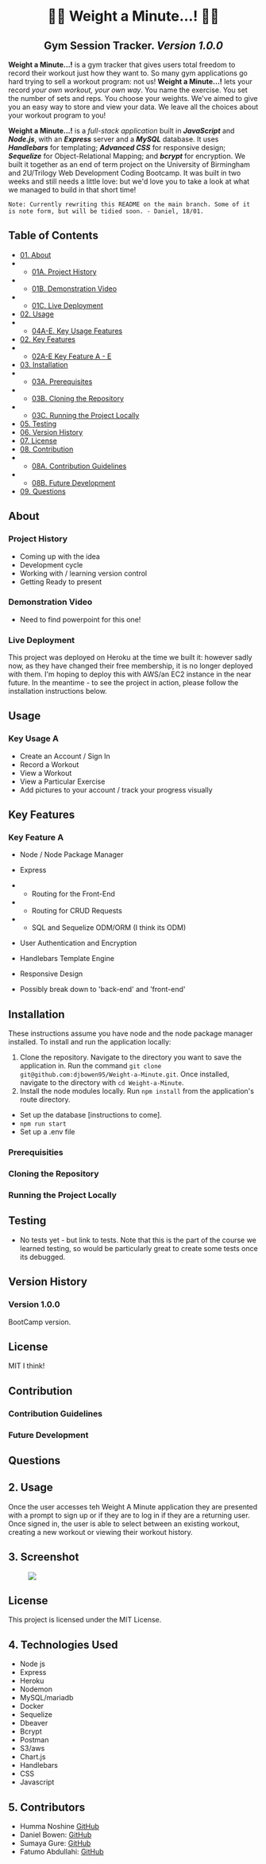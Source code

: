 <h1 align="center"> 🏋️‍♂️ Weight a Minute...! 🏋️‍♀️</h1>
<h2 align="center"> Gym Session Tracker. <i> Version 1.0.0 </i> </h2>
<p><strong>Weight a Minute...!</strong> is a gym tracker that gives users total freedom to record their workout just how they want to. So many gym applications go hard trying to sell a workout program: not us! <strong>Weight a Minute...!</strong> lets your record <em>your own workout, your own way</em>. You name the exercise. You set the number of sets and reps. You choose your weights. We've aimed to give you an easy way to store and view your data. We leave all the choices about your workout program to you!</p>

<p><strong>Weight a Minute...!</strong> is a <em>full-stack application</em> built in <strong><em>JavaScript</em></strong> and <strong><em>Node.js</em></strong>, with an <strong><em>Express</em></strong> server and a <strong><em>MySQL</em></strong> database. It uses <strong><em>Handlebars</em></strong> for templating; <strong><em>Advanced CSS</em></strong> for responsive design; <strong><em>Sequelize</em></strong> for Object-Relational Mapping; and <strong><em>bcrypt</em></strong> for encryption. We built it together as an end of term project on the University of Birmingham and 2U/Trilogy Web Development Coding Bootcamp. It was built in two weeks and still needs a little love: but we'd love you to take a look at what we managed to build in that short time!</p>

```Note: Currently rewriting this README on the main branch. Some of it is note form, but will be tidied soon. - Daniel, 18/01.```
## Table of Contents
    
* [01. About](#about)
* * [01A. Project History](#project-history)
* * [01B. Demonstration Video](#demonstration-video)
* * [01C. Live Deployment](#live-deployment)
* [02. Usage](#usage)
* * [04A-E. Key Usage Features](#key-usage-a)
* [02. Key Features](#key-features)
* * [02A-E Key Feature A - E](#key-feature-a)
* [03. Installation](#installation)
* * [03A. Prerequisites](#prerequisities)
* * [03B. Cloning the Repository](#cloning-the-repository)
* * [03C. Running the Project Locally](#running-the-project-locally)
* [05. Testing](#testing)
* [06. Version History](#version-history)
* [07. License](#license)
* [08. Contribution](#contribution)
* * [08A. Contribution Guidelines](#contribution-guidelines)
* * [08B. Future Development](#future-development)
* [09. Questions](#questions)

## About
### Project History
 - Coming up with the idea
 - Development cycle
 - Working with / learning version control
 - Getting Ready to present
### Demonstration Video
 - Need to find powerpoint for this one!
### Live Deployment
This project was deployed on Heroku at the time we built it: however sadly now, as they have changed their free membership, it is no longer deployed with them. I'm hoping to deploy this with AWS/an EC2 instance in the near future. In the meantime - to see the project in action, please follow the installation instructions below.
## Usage
### Key Usage A
- Create an Account / Sign In
- Record a Workout
- View a Workout
- View a Particular Exercise
- Add pictures to your account / track your progress visually
## Key Features
### Key Feature A
- Node / Node Package Manager
- Express
- - Routing for the Front-End
- - Routing for CRUD Requests
- - SQL and Sequelize ODM/ORM (I think its ODM)
- User Authentication and Encryption
- Handlebars Template Engine
- Responsive Design

- Possibly break down to 'back-end' and 'front-end'

## Installation
These instructions assume you have node and the node package manager installed. To install and run the application locally:
1. Clone the repository. Navigate to the directory you want to save the application in. Run the command `git clone git@github.com:djbowen95/Weight-a-Minute.git`. Once installed, navigate to the directory with `cd Weight-a-Minute`.
2. Install the node modules locally. Run `npm install` from the application's route directory.
- Set up the database [instructions to come].
- `npm run start`
- Set up a .env file

### Prerequisities
### Cloning the Repository
### Running the Project Locally
## Testing
- No tests yet - but link to tests. Note that this is the part of the course we learned testing, so would be particularly great to create some tests once its debugged.
## Version History
### Version 1.0.0
BootCamp version.
## License
MIT I think!
## Contribution
### Contribution Guidelines
### Future Development
## Questions

## 2. <a name='Usage'></a>Usage

Once the user accesses teh Weight A Minute application they are presented with a prompt to sign up or if they are to log in if they are a returning user. Once signed in, the user is able to select between an existing workout, creating a new workout or viewing their workout history.

## 3. <a name='Screenshot'></a>Screenshot

<figure>
<img src="./public/images/full.png">
</figure>

## <a name='License'></a> License

This project is licensed under the MIT License.

## 4. <a name='TechnologiesUsed'></a>Technologies Used

- Node js
- Express
- Heroku
- Nodemon
- MySQL/mariadb
- Docker
- Sequelize
- Dbeaver
- Bcrypt
- Postman
- S3/aws
- Chart.js
- Handlebars
- CSS
- Javascript

## 5. <a name='Contributors'></a>Contributors

- Humma Noshine <a href="https://github.com/HummaNosh">GitHub</a>
- Daniel Bowen: <a href="https://github.com/djbowen95">GitHub</a>
- Sumaya Gure: <a href="https://github.com/SuM949">GitHub</a>
- Fatumo Abdullahi: <a href="https://github.com/Fatumoabdullahi">GitHub</a>
